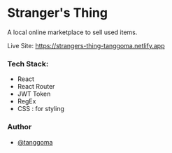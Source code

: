 # Stranger's Thing

A local online marketplace to sell used items.

Live Site: https://strangers-thing-tanggoma.netlify.app

### Tech Stack: 
- React 
- React Router 
- JWT Token 
- RegEx
- CSS : for styling 

### Author
- [@tanggoma](https://github.com/Tanggoma/strangers_thing)